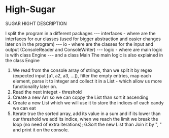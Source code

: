 # High-Sugar

SUGAR HIGHT DESCRIPTION

I split the program in a different packages 
--- interfaces - where are the interfaces for our classes (used for bigger abstraction and easier changes later on in the program)
--- io - where are the classes for the input and output (ConsoleReader and ConsoleWriter) 
--- logic - where are main logic is with class Engine
--- and a class Main 
The main logic is also explained in the class Engine
1. We read from the console array of strings, than we split it by regex (expected input [a1, a2, a3, ...]), filter the empty entries,
   map each element, parse it to integer and collect it in a List - which allow us more functionality later on.
2. Read the next integet - threshold
3. Create a new Arr so we can coppy the List than sort it ascending
4. Create a new List which we will use it to store the indices of each candy we can eat
5. Iterate true the sorted array, add its value in a sum and if its lower than our threshold we add its indice,
when we reach the limit we break the loop (no need of extra iterations);
6.Sort the new List than Join it by  ", " and print it on the console.
